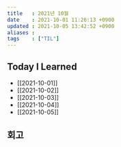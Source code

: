 ```yaml
---
title   : 2021년 10월 
date    : 2021-10-01 11:26:13 +0900
updated : 2021-10-05 13:42:52 +0900
aliases : 
tags    : ["TIL"]
---
```

## Today I Learned
- [[2021-10-01]]
- [[2021-10-02]]
- [[2021-10-03]]
- [[2021-10-04]]
- [[2021-10-05]]

## 회고

